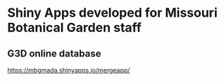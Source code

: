 # Shiny Apps developed for Missouri Botanical Garden staff

## G3D online database
https://mbgmada.shinyapps.io/mergeapp/
